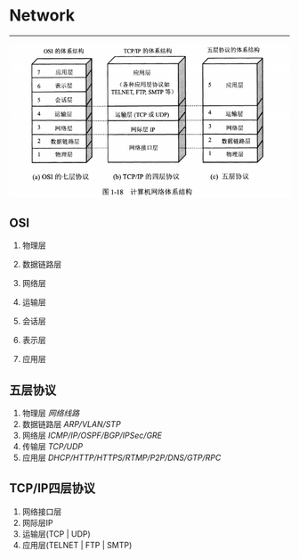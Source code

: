 # Network

---

![计算机网络体系结构](file/network_structure.png)

## OSI
1. 物理层

2. 数据链路层

3. 网络层

4. 运输层

5. 会话层

6. 表示层

7. 应用层

## 五层协议

1. 物理层            *网络线路*
2. 数据链路层    *ARP/VLAN/STP*
3. 网络层            *ICMP/IP/OSPF/BGP/IPSec/GRE*
4. 传输层           *TCP/UDP*
5. 应用层           *DHCP/HTTP/HTTPS/RTMP/P2P/DNS/GTP/RPC*

## TCP/IP四层协议
1. 网络接口层
2. 网际层IP
3. 运输层(TCP | UDP)
4. 应用层(TELNET | FTP | SMTP)

